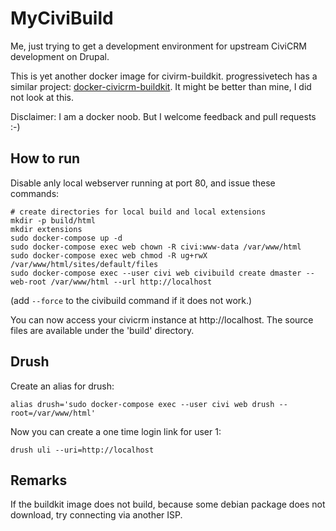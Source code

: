# MyCiviBuild

Me, just trying to get a development environment for upstream
CiviCRM development on Drupal.

This is yet another docker image for civirm-buildkit.
progressivetech has a similar project:
[docker-civicrm-buildkit](https://github.com/progressivetech/docker-civicrm-buildkit).
It might be better than mine, I did not look at this.

Disclaimer: I am a docker noob. But I welcome feedback and pull
requests :-)

## How to run

Disable anly local webserver running at port 80, and issue these commands:

    # create directories for local build and local extensions
    mkdir -p build/html
    mkdir extensions
    sudo docker-compose up -d
    sudo docker-compose exec web chown -R civi:www-data /var/www/html
    sudo docker-compose exec web chmod -R ug+rwX /var/www/html/sites/default/files
    sudo docker-compose exec --user civi web civibuild create dmaster --web-root /var/www/html --url http://localhost

(add `--force` to the civibuild command if it does not work.)

You can now access your civicrm instance at http://localhost. The source files are
available under the 'build' directory.

## Drush

Create an alias for drush:

    alias drush='sudo docker-compose exec --user civi web drush --root=/var/www/html'

Now you can create a one time login link for user 1:

    drush uli --uri=http://localhost
    
## Remarks

If the buildkit image does not build, because some debian package does not
download, try connecting via another ISP.
